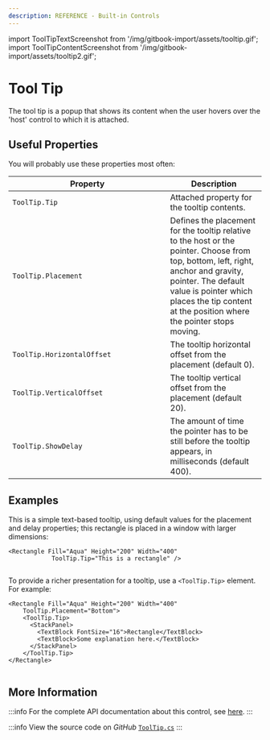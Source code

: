 ```yaml
---
description: REFERENCE - Built-in Controls
---
```


import ToolTipTextScreenshot from '/img/gitbook-import/assets/tooltip.gif';
import ToolTipContentScreenshot from '/img/gitbook-import/assets/tooltip2.gif';

# Tool Tip

The tool tip is a popup that shows its content when the user hovers over the 'host' control to which it is attached.

## Useful Properties

You will probably use these properties most often:

<table><thead><tr><th width="298">Property</th><th>Description</th></tr></thead><tbody><tr><td><code>ToolTip.Tip</code></td><td>Attached property for the tooltip contents.</td></tr><tr><td><code>ToolTip.Placement</code></td><td>Defines the placement for the tooltip relative to the host or the pointer. Choose from top, bottom, left, right, anchor and gravity, pointer. The default value is pointer which places the tip content at the position where the pointer stops moving.</td></tr><tr><td><code>ToolTip.HorizontalOffset</code></td><td>The tooltip horizontal offset from the placement (default 0).</td></tr><tr><td><code>ToolTip.VerticalOffset</code></td><td>The tooltip vertical offset from the placement (default 20).</td></tr><tr><td><code>ToolTip.ShowDelay</code></td><td>The amount of time the pointer has to be still before the tooltip appears, in milliseconds (default 400).</td></tr></tbody></table>

## Examples

This is a simple text-based tooltip, using default values for the placement and delay properties; this rectangle is placed in a window with larger dimensions:

```markup
<Rectangle Fill="Aqua" Height="200" Width="400"
            ToolTip.Tip="This is a rectangle" />
```

<img src={ToolTipTextScreenshot} alt="" />

To provide a richer presentation for a tooltip, use a `<ToolTip.Tip>` element. For example:

```markup
<Rectangle Fill="Aqua" Height="200" Width="400"
    ToolTip.Placement="Bottom">
    <ToolTip.Tip>
      <StackPanel>
        <TextBlock FontSize="16">Rectangle</TextBlock>
        <TextBlock>Some explanation here.</TextBlock>
      </StackPanel>
    </ToolTip.Tip>
</Rectangle>
```

<img src={ToolTipContentScreenshot} alt="" />

## More Information

:::info
For the complete API documentation about this control, see [here](http://reference.avaloniaui.net/api/Avalonia.Controls/ToolTip/).
:::

:::info
View the source code on _GitHub_ [`ToolTip.cs`](https://github.com/AvaloniaUI/Avalonia/blob/master/src/Avalonia.Controls/ToolTip.cs)
:::
